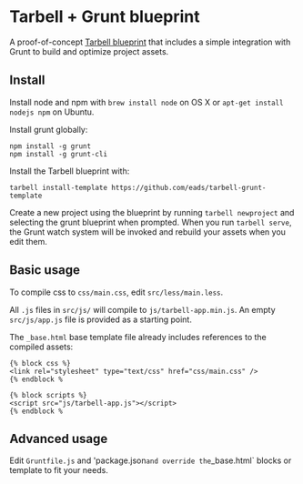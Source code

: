 Tarbell + Grunt blueprint
=========================

A proof-of-concept [Tarbell blueprint](http://tarbell.tribapps.com) that includes 
a simple integration with Grunt to build and optimize project assets.

## Install ##

Install node and npm with `brew install node` on OS X or `apt-get install nodejs npm` on Ubuntu.

Install grunt globally:

    npm install -g grunt
    npm install -g grunt-cli
    
Install the Tarbell blueprint with:

    tarbell install-template https://github.com/eads/tarbell-grunt-template
    
Create a new project using the blueprint by running `tarbell newproject` and selecting
the grunt blueprint when prompted. When you run `tarbell serve`, the Grunt watch system
will be invoked and rebuild your assets when you edit them.

## Basic usage ##

To compile css to `css/main.css`, edit `src/less/main.less`. 

All `.js` files in `src/js/` will compile to `js/tarbell-app.min.js`. An empty `src/js/app.js` 
file is provided as a starting point.

The `_base.html` base template file already includes references to the compiled assets:

```
{% block css %}
<link rel="stylesheet" type="text/css" href="css/main.css" />
{% endblock %
```

```
{% block scripts %}
<script src="js/tarbell-app.js"></script>
{% endblock %
```

## Advanced usage ##

Edit `Gruntfile.js` and 'package.json` and override the `_base.html` blocks or template to fit your needs.
